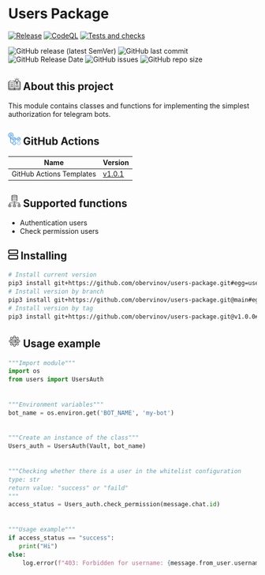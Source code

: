 # Users Package
[![Release](https://github.com/obervinov/users-package/actions/workflows/release.yml/badge.svg)](https://github.com/obervinov/users-package/actions/workflows/release.yml)
[![CodeQL](https://github.com/obervinov/users-package/actions/workflows/github-code-scanning/codeql/badge.svg)](https://github.com/obervinov/users-package/actions/workflows/github-code-scanning/codeql)
[![Tests and checks](https://github.com/obervinov/users-package/actions/workflows/tests.yml/badge.svg?branch=main&event=pull_request)](https://github.com/obervinov/users-package/actions/workflows/tests.yml)

![GitHub release (latest SemVer)](https://img.shields.io/github/v/release/obervinov/users-package?style=for-the-badge)
![GitHub last commit](https://img.shields.io/github/last-commit/obervinov/users-package?style=for-the-badge)
![GitHub Release Date](https://img.shields.io/github/release-date/obervinov/users-package?style=for-the-badge)
![GitHub issues](https://img.shields.io/github/issues/obervinov/users-package?style=for-the-badge)
![GitHub repo size](https://img.shields.io/github/repo-size/obervinov/users-package?style=for-the-badge)

## <img src="https://github.com/obervinov/_templates/blob/main/icons/book.png" width="25" title="about"> About this project
This module contains classes and functions for implementing the simplest authorization for telegram bots.

## <img src="https://github.com/obervinov/_templates/blob/main/icons/github-actions.png" width="25" title="github-actions"> GitHub Actions
| Name  | Version |
| ------------------------ | ----------- |
| GitHub Actions Templates | [v1.0.1](https://github.com/obervinov/_templates/tree/v1.0.1) |


## <img src="https://github.com/obervinov/_templates/blob/main/icons/requirements.png" width="25" title="functions"> Supported functions
- Authentication users
- Check permission users

## <img src="https://github.com/obervinov/_templates/blob/main/icons/stack2.png" width="20" title="install"> Installing
```bash
# Install current version
pip3 install git+https://github.com/obervinov/users-package.git#egg=users
# Install version by branch
pip3 install git+https://github.com/obervinov/users-package.git@main#egg=users
# Install version by tag
pip3 install git+https://github.com/obervinov/users-package.git@v1.0.0#egg=users
```

## <img src="https://github.com/obervinov/_templates/blob/main/icons/config.png" width="25" title="usage"> Usage example
```python
"""Import module"""
import os
from users import UsersAuth


"""Environment variables"""
bot_name = os.environ.get('BOT_NAME', 'my-bot')


"""Create an instance of the class"""
Users_auth = UsersAuth(Vault, bot_name)


"""Checking whether there is a user in the whitelist configuration
type: str
return value: "success" or "faild"
"""
access_status = Users_auth.check_permission(message.chat.id)


"""Usage example"""
if access_status == "success":
   print("Hi")
else:
    log.error(f"403: Forbidden for username: {message.from_user.username}")
```
